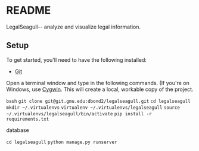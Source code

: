README
==

LegalSeagull-- analyze and visualize legal information.

Setup
---

To get started, you'll need to have the following installed:
* [Git](http://http://git-scm.com/book/en/Getting-Started-Installing-Git)

Open a terminal window and type in the following commands. (If you're on Windows,
use [Cygwin](http://cygwin.com/). This will create a local, workable copy of the
project.

``bash``
``git clone git@git.gmu.edu:dbond2/legalseagull.git``
``cd legalseagull``
``mkdir ~/.virtualenvs``
``virtualenv ~/.virtualenvs/legalseagull``
``source ~/.virtualenvs/legalseagull/bin/activate``
``pip install -r requirements.txt``

database

``cd legalseagull``
``python manage.py runserver``

